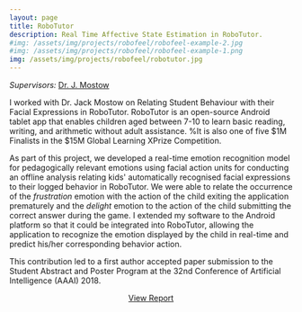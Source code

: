 ```yaml
---
layout: page
title: RoboTutor
description: Real Time Affective State Estimation in RoboTutor.
#img: /assets/img/projects/robofeel/robofeel-example-2.jpg
#img: /assets/img/projects/robofeel/robofeel-example-1.png
img: /assets/img/projects/robofeel/robotutor.jpg
---
```


*Supervisors:* [Dr. J. Mostow](www.cs.cmu.edu/~mostow/)

I worked with Dr. Jack Mostow on Relating Student Behaviour with their Facial Expressions in RoboTutor. RoboTutor is an open-source Android tablet app that enables children aged between 7-10 to learn basic reading, writing, and arithmetic without adult assistance. %It is also one of five \$1M Finalists in the $15M Global Learning XPrize Competition.

As part of this project, we developed a real-time emotion recognition model for pedagogically relevant emotions using facial action units for conducting an offline analysis relating kids' automatically recognised facial expressions to their logged behavior in RoboTutor. We were able to relate the occurrence of the *frustration* emotion with the action of the child exiting the application prematurely and the *delight* emotion to the action of the child submitting the correct answer during the game. I extended my software to the Android platform so that it could be integrated into RoboTutor, allowing the application to recognize the emotion displayed by the child in real-time and predict his/her corresponding behavior action.

This contribution led to a first author accepted paper submission to the Student Abstract and Poster Program at the 32nd Conference of Artificial Intelligence (AAAI) 2018.


<p align="center">
    <a class="button" href="https://drive.google.com/file/d/1N2tFvItz-xo-CJjvxR-ZA9a7guvNPi8W/view?usp=sharing" target="_blank">View Report</a>
</p>
